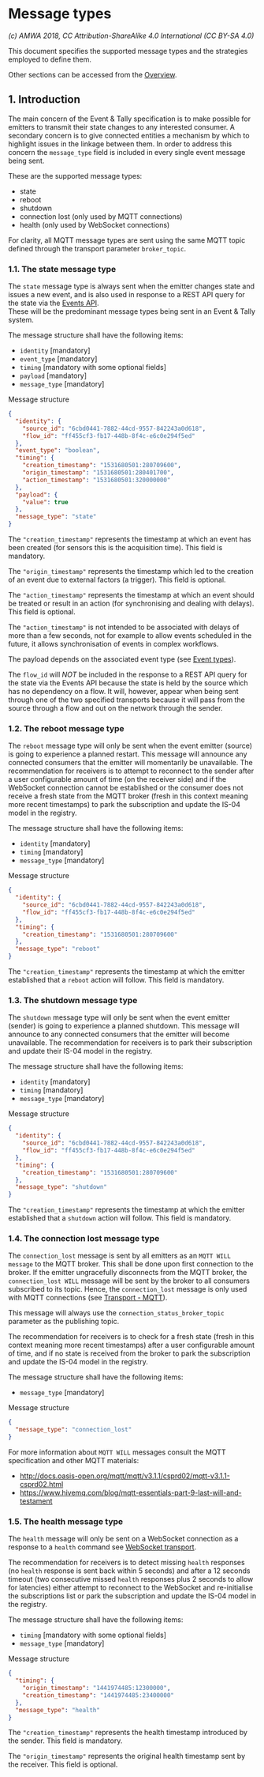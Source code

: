 # Message types

_(c) AMWA 2018, CC Attribution-ShareAlike 4.0 International (CC BY-SA 4.0)_

This document specifies the supported message types and the strategies employed to define them.

Other sections can be accessed from the [Overview](1.0.%20Overview.md).

## 1. Introduction

The main concern of the Event & Tally specification is to make possible for emitters to transmit their state changes to any interested consumer.
A secondary concern is to give connected entities a mechanism by which to highlight issues in the linkage between them. In order to address this concern the `message_type` field is included in every single event message being sent.

These are the supported message types:

* state
* reboot
* shutdown
* connection lost (only used by MQTT connections)
* health (only used by WebSocket connections)

For clarity, all MQTT message types are sent using the same MQTT topic defined through the transport parameter `broker_topic`.

### 1.1. The state message type

The `state` message type is always sent when the emitter changes state and issues a new event, and is also used in response to a REST API query for the state via the [Events API](6.0.%20Event%20and%20tally%20rest%20api.md).  
These will be the predominant message types being sent in an Event & Tally system.

The message structure shall have the following items:

* `identity` [mandatory]
* `event_type` [mandatory]
* `timing` [mandatory with some optional fields]
* `payload` [mandatory]
* `message_type` [mandatory]

Message structure

```json
{
  "identity": {
    "source_id": "6cbd0441-7882-44cd-9557-842243a0d618",
    "flow_id": "ff455cf3-fb17-448b-8f4c-e6c0e294f5ed"
  },
  "event_type": "boolean",
  "timing": {
    "creation_timestamp": "1531680501:280709600",
    "origin_timestamp": "1531680501:280401700",
    "action_timestamp": "1531680501:320000000"
  },
  "payload": {
    "value": true
  },
  "message_type": "state"
}
```

The `"creation_timestamp"` represents the timestamp at which an event has been created (for sensors this is the acquisition time). This field is mandatory.

The `"origin_timestamp"` represents the timestamp which led to the creation of an event due to external factors (a trigger). This field is optional.

The `"action_timestamp"` represents the timestamp at which an event should be treated or result in an action (for synchronising and dealing with delays). This field is optional.

The `"action_timestamp"` is not intended to be associated with delays of more than a few seconds, not for example to allow events scheduled in the future, it allows synchronisation of events in complex workflows.

The payload depends on the associated event type (see [Event types](3.0.%20Event%20types.md)).

The `flow_id` will _NOT_ be included in the response to a REST API query for the state via the Events API because the state is held by the source which has no dependency on a flow. It will, however, appear when being sent through one of the two specified transports because it will pass from the source through a flow and out on the network through the sender.

### 1.2. The reboot message type

The `reboot` message type will only be sent when the event emitter (source) is going to experience a planned restart. This message will announce any connected consumers that the emitter will momentarily be unavailable. The recommendation for receivers is to attempt to reconnect to the sender after a user configurable amount of time (on the receiver side) and if the WebSocket connection cannot be established or the consumer does not receive a fresh state from the MQTT broker (fresh in this context meaning more recent timestamps) to park the subscription and update the IS-04 model in the registry.

The message structure shall have the following items:

* `identity` [mandatory]
* `timing` [mandatory]
* `message_type` [mandatory]

Message structure

```json
{
  "identity": {
    "source_id": "6cbd0441-7882-44cd-9557-842243a0d618",
    "flow_id": "ff455cf3-fb17-448b-8f4c-e6c0e294f5ed"
  },
  "timing": {
    "creation_timestamp": "1531680501:280709600"
  },
  "message_type": "reboot"
}
```

The `"creation_timestamp"` represents the timestamp at which the emitter established that a `reboot` action will follow. This field is mandatory.

### 1.3. The shutdown message type

The `shutdown` message type will only be sent when the event emitter (sender) is going to experience a planned shutdown. This message will announce to any connected consumers that the emitter will become unavailable. The recommendation for receivers is to park their subscription and update their IS-04 model in the registry.

The message structure shall have the following items:

* `identity` [mandatory]
* `timing` [mandatory]
* `message_type` [mandatory]

Message structure

```json
{
  "identity": {
    "source_id": "6cbd0441-7882-44cd-9557-842243a0d618",
    "flow_id": "ff455cf3-fb17-448b-8f4c-e6c0e294f5ed"
  },
  "timing": {
    "creation_timestamp": "1531680501:280709600"
  },
  "message_type": "shutdown"
}
```

The `"creation_timestamp"` represents the timestamp at which the emitter established that a `shutdown` action will follow. This field is mandatory.

### 1.4. The connection lost message type

The `connection_lost` message is sent by all emitters as an `MQTT WILL message` to the MQTT broker. This shall be done upon first connection to the broker.
If the emitter ungracefully disconnects from the MQTT broker, the `connection_lost WILL` message will be sent by the broker to all consumers subscribed to its topic. Hence, the `connection_lost` message is only used with MQTT connections (see [Transport - MQTT](5.1.%20Transport%20-%20MQTT.md)).

This message will always use the `connection_status_broker_topic` parameter as the publishing topic.

The recommendation for receivers is to check for a fresh state (fresh in this context meaning more recent timestamps) after a user configurable amount of time, and if no state is received from the broker to park the subscription and update the IS-04 model in the registry.

The message structure shall have the following items:

* `message_type` [mandatory]

Message structure

```json
{
  "message_type": "connection_lost"
}
```

For more information about `MQTT WILL` messages consult the MQTT specification and other MQTT materials:

* http://docs.oasis-open.org/mqtt/mqtt/v3.1.1/csprd02/mqtt-v3.1.1-csprd02.html
* https://www.hivemq.com/blog/mqtt-essentials-part-9-last-will-and-testament

### 1.5. The health message type

The `health` message will only be sent on a WebSocket connection as a response to a `health` command see [WebSocket transport](5.2.%20Transport%20-%20Websocket.md).

The recommendation for receivers is to detect missing `health` responses (no `health` response is sent back within 5 seconds) and after a 12 seconds timeout (two consecutive missed `health` responses plus 2 seconds to allow for latencies) either attempt to reconnect to the WebSocket and re-initialise the subscriptions list or park the subscription and update the IS-04 model in the registry.

The message structure shall have the following items:

* `timing` [mandatory with some optional fields]
* `message_type` [mandatory]

Message structure

```json
{
  "timing": {
    "origin_timestamp": "1441974485:12300000",
    "creation_timestamp": "1441974485:23400000"
  },
  "message_type": "health"
}
```

The `"creation_timestamp"` represents the health timestamp introduced by the sender. This field is mandatory.

The `"origin_timestamp"` represents the original health timestamp sent by the receiver. This field is optional.